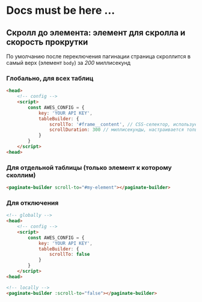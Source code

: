 # Docs must be here ...


## Скролл до элемента: элемент для скролла и скорость прокрутки

По умолчанию после переключения пагинации страница скроллится в самый верх (элемент `body`) за *200* миллисекунд

### Глобально, для всех таблиц

```html
<head>
    <!-- config -->
    <script>
        const AWES_CONFIG = {
            key: 'YOUR API KEY',
            tableBuilder: {
                scrollTo: '#frame__content', // CSS-селектор, используется в document.QuerySelector
                scrollDuration: 300 // миллисекунды, настраивается только глобально для всех таблиц
            }
        }
    </script>
<head>
```


### Для отдельной таблицы (только элемент к которому сколлим)

```html
<paginate-builder scroll-to="#my-element"></paginate-builder>
```


### Для отключения

```html
<!-- globally -->
<head>
    <!-- config -->
    <script>
        const AWES_CONFIG = {
            key: 'YOUR API KEY',
            tableBuilder: {
                scrollTo: false
            }
        }
    </script>
<head>

<!-- locally -->
<paginate-builder :scroll-to="false"></paginate-builder>
```